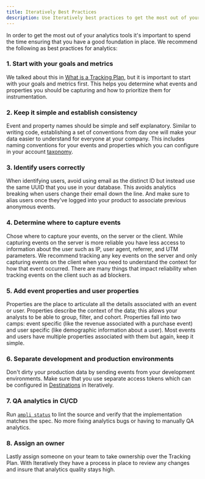 ```yaml
---
title: Iteratively Best Practices
description: Use Iteratively best practices to get the most out of your analytics tools. 
---
```


In order to get the most out of your analytics tools it's important to spend the time ensuring that you have a good foundation in place. We recommend the following as best practices for analytics:

### 1. Start with your goals and metrics

We talked about this in [What is a Tracking Plan](what-is-a-tracking-plan.md#step-1-define-your-business-objectives), but it is important to start with your goals and metrics first. This helps you determine what events and properties you should be capturing and how to prioritize them for instrumentation.


### 2. Keep it simple and establish consistency

Event and property names should be simple and self explanatory. Similar to writing code, establishing a set of conventions from day one will make your data easier to understand for everyone at your company. This includes naming conventions for your events and properties which you can configure in your account [taxonomy](managing-your-account.md#taxonomy).

### 3. Identify users correctly

When identifying users, avoid using email as the distinct ID but instead use the same UUID that you use in your database. This avoids analytics breaking when users change their email down the line. And make sure to alias users once they've logged into your product to associate previous anonymous events.

### 4. Determine where to capture events

Chose where to capture your events, on the server or the client. While capturing events on the server is more reliable you have less access to information about the user such as IP, user agent, referrer, and UTM parameters. We recommend tracking any key events on the server and only capturing events on the client when you need to understand the context for how that event occurred. There are many things that impact reliability when tracking events on the client such as ad blockers.

### 5. Add event properties and user properties

Properties are the place to articulate all the details associated with an event or user. Properties describe the context of the data; this allows your analysts to be able to group, filter, and cohort. Properties fall into two camps: event specific (like the revenue associated with a purchase event) and user specific (like demographic information about a user). Most events and users have multiple properties associated with them but again, keep it simple.

### 6. Separate development and production environments

Don't dirty your production data by sending events from your development environments. Make sure that you use separate access tokens which can be configured in [Destinations](creating-your-tracking-plan.md#step-2-add-your-destinations) in Iteratively.

### 7. QA analytics in CI/CD

Run [`ampli status`](using-the-ampli-cli.md#step-5-verify-the-instrumentation) to lint the source and verify that the implementation matches the spec. No more fixing analytics bugs or having to manually QA analytics.

### 8. Assign an owner

Lastly assign someone on your team to take ownership over the Tracking Plan. With Iteratively they have a process in place to review any changes and insure that analytics quality stays high.